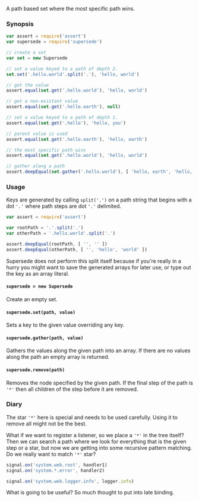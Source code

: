 A path based set where the most specific path wins.

### Synopsis

```javascript
var assert = require('assert')
var supersede = require('supersede')

// create a set
var set = new Supersede

// set a value keyed to a path of depth 2.
set.set('.hello.world'.split('.'), 'hello, world')

// get the value
assert.equal(set.get('.hello.world'), 'hello, world')

// get a non-existant value
assert.equal(set.get('.hello.earth'), null)

// set a value keyed to a path of depth 1.
assert.equal(set.get('.hello'), 'hello, you')

// parent value is used
assert.equal(set.get('.hello.earth'), 'hello, earth')

// the most specific path wins
assert.equal(set.get('.hello.world'), 'hello, world')

// gather along a path
assert.deepEqual(set.gather('.hello.world'), [ 'hello, earth', 'hello, world' ])
```

### Usage

Keys are generated by calling `split('.')` on a path string that begins with a
dot `'.'` where path steps are dot `'.'` delimited.

```javascript
var assert = require('assert')

var rootPath = '.'.split('.')
var otherPath = '.hello.world'.split('.')

assert.deepEqual(rootPath, [ '', '' ])
assert.deepEqual(otherPath, [ '', 'hello', 'world' ])
```

Supersede does not perform this split itself because if you're really in a
hurry you might want to save the generated arrays for later use, or type out the
key as an array literal.

#### `supersede = new Supersede`

Create an empty set.

#### `supersede.set(path, value)`

Sets a key to the given value overriding any key.

#### `supersede.gather(path, value)`

Gathers the values along the given path into an array. If there are no values
along the path an empty array is returned.

#### `supersede.remove(path)`

Removes the node specified by the given path. If the final step of the path is
`'*'` then all children of the step before it are removed.


### Diary

The star `'*'` here is special and needs to be used carefully. Using it to
remove all might not be the best.

What if we want to register a listener, so we place a `'*'` in the tree itself?
Then we can search a path where we look for everything that is the given step or
a star, but now we are getting into some recursive pattern matching. Do we
really want to match `'*'` star?


```javascript
signal.on('system.web.rost', handler1)
signal.on('system.*.error', handler2)

signal.on('system.web.logger.info', logger.info)
```

What is going to be useful? So much thought to put into late binding.

